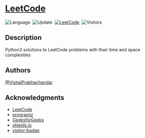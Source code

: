 # [LeetCode](https://leetcode.com/problemset/all/)

![Language](https://img.shields.io/badge/language-Python-brightgreen)&nbsp;
![Update](https://img.shields.io/badge/update-daily-orange)&nbsp;
[![LeetCode](https://img.shields.io/badge/platform-LeetCode-yellow)](https://leetcode.com/viprabha/)&nbsp;
![Visitors](https://visitor-badge.laobi.icu/badge?page_id=vishalprabha.LeetCode-solutions)&nbsp;


## Description

Python3 solutions to LeetCode problems with their time and space complexities

## Authors
 
[@VishalPrabhachandar](www.linkedin.com/in/vishalprabha)

## Acknowledgments
* [LeetCode](https://leetcode.com/)
* [programiz](https://www.programiz.com/)
* [GeeksforGeeks](https://www.geeksforgeeks.org/)
* [shields.io](https://shields.io/)
* [visitor-badge](https://visitor-badge.laobi.icu/)
